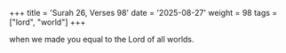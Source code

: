 +++
title = 'Surah 26, Verses 98'
date = '2025-08-27'
weight = 98
tags = ["lord", "world"]
+++

when we made you equal to the Lord of all worlds.